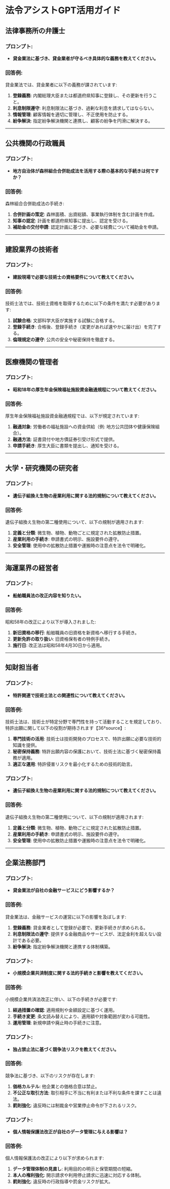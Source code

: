 # 法令アシストGPT活用ガイド

## 法律事務所の弁護士
### プロンプト:
- **貸金業法に基づき、貸金業者が守るべき具体的な義務を教えてください。**

### 回答例:
貸金業法では、貸金業者に以下の義務が課されています:
1. **登録義務**: 内閣総理大臣または都道府県知事に登録し、その更新を行うこと。
2. **利息制限遵守**: 利息制限法に基づき、過剰な利息を請求してはならない。
3. **情報管理**: 顧客情報を適切に管理し、不正使用を防止する。
4. **紛争解決**: 指定紛争解決機関と連携し、顧客の紛争を円滑に解決する。

---

## 公共機関の行政職員
### プロンプト:
- **地方自治体が森林組合合併助成法を活用する際の基本的な手続きは何ですか？**

### 回答例:
森林組合合併助成法の手続き:
1. **合併計画の策定**: 森林面積、出資総額、事業執行体制を含む計画を作成。
2. **知事の認定**: 計画を都道府県知事に提出し、認定を受ける。
3. **補助金の交付申請**: 認定計画に基づき、必要な経費について補助金を申請。

---

## 建設業界の技術者
### プロンプト:
- **建設現場で必要な技術士の資格要件について教えてください。**

### 回答例:
技術士法では、技術士資格を取得するために以下の条件を満たす必要があります:
1. **試験合格**: 文部科学大臣が実施する試験に合格する。
2. **登録手続き**: 合格後、登録手続き（変更があれば速やかに届け出）を完了する。
3. **倫理規定の遵守**: 公共の安全や秘密保持を徹底する。

---

## 医療機関の管理者
### プロンプト:
- **昭和18年の厚生年金保険福祉施設資金融通規程について教えてください。**

### 回答例:
厚生年金保険福祉施設資金融通規程では、以下が規定されています:
1. **融通対象**: 労働者の福祉施設への資金供給（例: 地方公共団体や健康保険組合）。
2. **融通方法**: 証書貸付や地方債証券引受け形式で提供。
3. **申請手続き**: 厚生大臣に書類を提出し、通知を受ける。

---

## 大学・研究機関の研究者
### プロンプト:
- **遺伝子組換え生物の産業利用に関する法的規制について教えてください。**

### 回答例:
遺伝子組換え生物の第二種使用について、以下の規制が適用されます:
1. **定義と分類**: 微生物、植物、動物ごとに規定された拡散防止措置。
2. **産業利用の手続き**: 申請書式の明示、施設要件の遵守。
3. **安全管理**: 使用中の拡散防止措置や運搬時の注意点を法令で明確化。

---

## 海運業界の経営者
### プロンプト:
- **船舶職員法の改正内容を知りたい。**

### 回答例:
昭和58年の改正により以下が導入されました:
1. **新旧資格の移行**: 船舶職員の旧資格を新資格へ移行する手続き。
2. **更新免許の取り扱い**: 旧資格保有者の特例手続き。
3. **施行日**: 改正法は昭和58年4月30日から適用。

---

## 知財担当者
### プロンプト:
- **特許関連で技術士法との関連性について教えてください。**

### 回答例:
技術士法は、技術士が特定分野で専門性を持って活動することを規定しており、特許出願に関して以下の役割が期待されます【36†source】:
1. **専門技術の活用**: 技術士は技術開発のプロセスで、特許出願に必要な技術的知識を提供。
2. **秘密保持義務**: 特許出願内容の保護において、技術士法に基づく秘密保持義務が適用。
3. **適正な運用**: 特許侵害リスクを最小化するための技術的助言。

### プロンプト:
- **遺伝子組換え生物の産業利用に関する法的規制について教えてください。**

### 回答例:
遺伝子組換え生物の第二種使用について、以下の規制が適用されます:
1. **定義と分類**: 微生物、植物、動物ごとに規定された拡散防止措置。
2. **産業利用の手続き**: 申請書式の明示、施設要件の遵守。
3. **安全管理**: 使用中の拡散防止措置や運搬時の注意点を法令で明確化。

---

## 企業法務部門
### プロンプト:
- **貸金業法が自社の金融サービスにどう影響するか？**

### 回答例:
貸金業法は、金融サービスの運営に以下の影響を及ぼします:
1. **登録義務**: 貸金業者として登録が必要で、更新手続きが求められる。
2. **利息制限法の遵守**: 提供する金融商品やサービスが、法定金利を超えない設計である必要。
3. **紛争解決**: 指定紛争解決機関と連携する体制構築。

### プロンプト:
- **小規模企業共済制度に関する法的手続きと影響を教えてください。**

### 回答例:
小規模企業共済法改正に伴い、以下の手続きが必要です:
1. **経過措置の確認**: 適用規則や金額設定に基づく運用。
2. **手続き変更**: 条文読み替えにより、適用額や対象範囲が変わる可能性。
3. **運用管理**: 新規申請や廃止時の手続きに注意。

### プロンプト:
- **独占禁止法に基づく競争法リスクを教えてください。**

### 回答例:
競争法に基づき、以下のリスクが存在します:
1. **価格カルテル**: 他企業との価格合意は禁止。
2. **不公正な取引方法**: 取引相手に不当に有利または不利な条件を課すことは違法。
3. **罰則強化**: 違反時には制裁金や営業停止命令が下されるリスク。

### プロンプト:
- **個人情報保護法改正が自社のデータ管理に与える影響は？**

### 回答例:
個人情報保護法の改正により以下が求められます:
1. **データ管理体制の見直し**: 利用目的の明示と保管期間の短縮。
2. **本人の権利強化**: 開示請求や利用停止請求に迅速に対応する体制。
3. **罰則強化**: 違反時の行政指導や罰金リスクが拡大。

